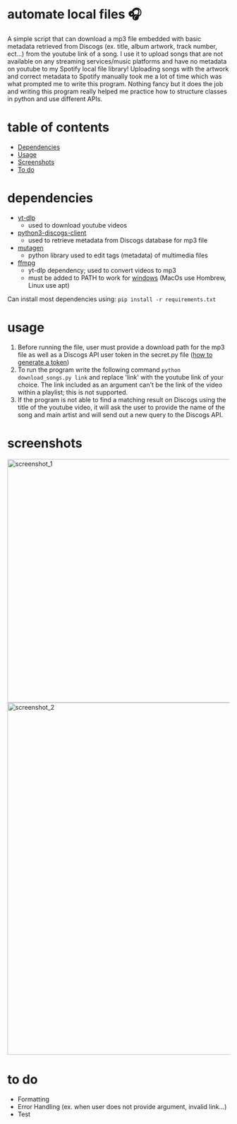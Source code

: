 # automate local files 🎧
A simple script that can download a mp3 file embedded with basic metadata retrieved from Discogs (ex. title, album artwork, track number, ect...) from the youtube link of a song. I use it to upload songs that are not available on any streaming services/music platforms and have no metadata on youtube to my Spotify local file library! Uploading songs with the artwork and correct metadata to Spotify manually took me a lot of time which was what prompted me to write this program. Nothing fancy but it does the job and writing this program really helped me practice how to structure classes in python and use different APIs.

# table of contents
- [Dependencies](#dependencies)
- [Usage](#usage)
- [Screenshots](#screenshots)
- [To do](#to-do)


# dependencies
- [yt-dlp](https://github.com/yt-dlp/yt-dlp)
  - used to download youtube videos 
- [python3-discogs-client](https://www.discogs.com/developers)
  - used to retrieve metadata from Discogs database for mp3 file 
- [mutagen](https://mutagen.readthedocs.io/en/latest/)
  - python library used to edit tags (metadata) of multimedia files
- [ffmpg](https://ffmpeg.org/download.html)
  - yt-dlp dependency; used to convert videos to mp3
  - must be added to PATH to work for [windows](https://windowsloop.com/install-ffmpeg-windows-10/) (MacOs use Hombrew, Linux use apt)
 
 Can install most dependencies using: `pip install -r requirements.txt`

# usage
1. Before running the file, user must provide a download path for the mp3 file as well as a Discogs API user token in the secret.py file ([how to generate a token](https://www.discogs.com/developers/#page:authentication))
2. To run the program write the following command `python download_songs.py link` and replace 'link' with the youtube link of your choice. The link included as an argument can't be the link of the video within a playlist; this is not supported. 
3. If the program is not able to find a matching result on Discogs using the title of the youtube video, it will ask the user to provide the name of the song and main artist and will send out a new query to the Discogs API. 

# screenshots
<img width="551" alt="screenshot_1" src="https://user-images.githubusercontent.com/113158430/212208828-5447d30a-1a3a-497f-b3db-c4c39f2b6861.png">
<img width="797" alt="screenshot_2" src="https://user-images.githubusercontent.com/113158430/212208873-5e9c6691-9206-4661-9fb1-8dff47733e74.png">

# to do
- Formatting 
- Error Handling (ex. when user does not provide argument, invalid link...)
- Test


